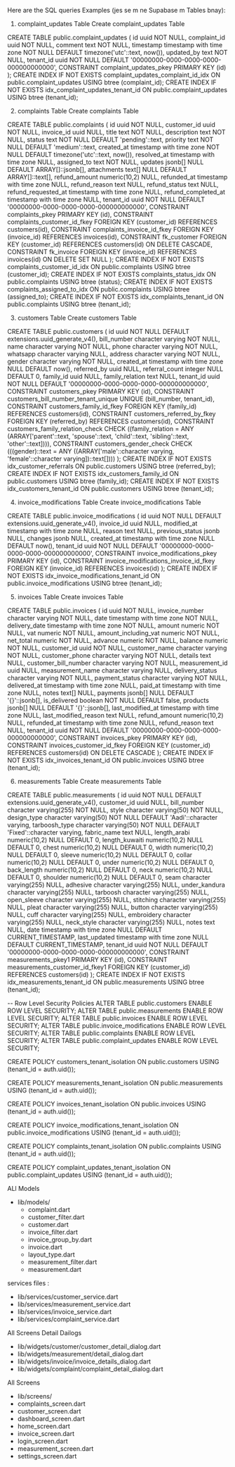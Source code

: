 

Here are the SQL queries Examples (jes se m ne Supabase m Tables bnay):

1. complaint_updates Table
Create complaint_updates Table

CREATE TABLE public.complaint_updates (
  id uuid NOT NULL,
  complaint_id uuid NOT NULL,
  comment text NOT NULL,
  timestamp timestamp with time zone NOT NULL DEFAULT timezone('utc'::text, now()),
  updated_by text NOT NULL,
  tenant_id uuid NOT NULL DEFAULT '00000000-0000-0000-0000-000000000000',
  CONSTRAINT complaint_updates_pkey PRIMARY KEY (id)
);
CREATE INDEX IF NOT EXISTS complaint_updates_complaint_id_idx ON public.complaint_updates USING btree (complaint_id);
CREATE INDEX IF NOT EXISTS idx_complaint_updates_tenant_id ON public.complaint_updates USING btree (tenant_id);

2. complaints Table
Create complaints Table

CREATE TABLE public.complaints (
  id uuid NOT NULL,
  customer_id uuid NOT NULL,
  invoice_id uuid NULL,
  title text NOT NULL,
  description text NOT NULL,
  status text NOT NULL DEFAULT 'pending'::text,
  priority text NOT NULL DEFAULT 'medium'::text,
  created_at timestamp with time zone NOT NULL DEFAULT timezone('utc'::text, now()),
  resolved_at timestamp with time zone NULL,
  assigned_to text NOT NULL,
  updates jsonb[] NULL DEFAULT ARRAY[]::jsonb[],
  attachments text[] NULL DEFAULT ARRAY[]::text[],
  refund_amount numeric(10,2) NULL,
  refunded_at timestamp with time zone NULL,
  refund_reason text NULL,
  refund_status text NULL,
  refund_requested_at timestamp with time zone NULL,
  refund_completed_at timestamp with time zone NULL,
  tenant_id uuid NOT NULL DEFAULT '00000000-0000-0000-0000-000000000000',
  CONSTRAINT complaints_pkey PRIMARY KEY (id),
  CONSTRAINT complaints_customer_id_fkey FOREIGN KEY (customer_id) REFERENCES customers(id),
  CONSTRAINT complaints_invoice_id_fkey FOREIGN KEY (invoice_id) REFERENCES invoices(id),
  CONSTRAINT fk_customer FOREIGN KEY (customer_id) REFERENCES customers(id) ON DELETE CASCADE,
  CONSTRAINT fk_invoice FOREIGN KEY (invoice_id) REFERENCES invoices(id) ON DELETE SET NULL
);
CREATE INDEX IF NOT EXISTS complaints_customer_id_idx ON public.complaints USING btree (customer_id);
CREATE INDEX IF NOT EXISTS complaints_status_idx ON public.complaints USING btree (status);
CREATE INDEX IF NOT EXISTS complaints_assigned_to_idx ON public.complaints USING btree (assigned_to);
CREATE INDEX IF NOT EXISTS idx_complaints_tenant_id ON public.complaints USING btree (tenant_id);

3. customers Table
Create customers Table

CREATE TABLE public.customers (
  id uuid NOT NULL DEFAULT extensions.uuid_generate_v4(),
  bill_number character varying NOT NULL,
  name character varying NOT NULL,
  phone character varying NOT NULL,
  whatsapp character varying NULL,
  address character varying NOT NULL,
  gender character varying NOT NULL,
  created_at timestamp with time zone NULL DEFAULT now(),
  referred_by uuid NULL,
  referral_count integer NULL DEFAULT 0,
  family_id uuid NULL,
  family_relation text NULL,
  tenant_id uuid NOT NULL DEFAULT '00000000-0000-0000-0000-000000000000',
  CONSTRAINT customers_pkey PRIMARY KEY (id),
  CONSTRAINT customers_bill_number_tenant_unique UNIQUE (bill_number, tenant_id),
  CONSTRAINT customers_family_id_fkey FOREIGN KEY (family_id) REFERENCES customers(id),
  CONSTRAINT customers_referred_by_fkey FOREIGN KEY (referred_by) REFERENCES customers(id),
  CONSTRAINT customers_family_relation_check CHECK ((family_relation = ANY (ARRAY['parent'::text, 'spouse'::text, 'child'::text, 'sibling'::text, 'other'::text]))),
  CONSTRAINT customers_gender_check CHECK (((gender)::text = ANY ((ARRAY['male'::character varying, 'female'::character varying])::text[])))
);
CREATE INDEX IF NOT EXISTS idx_customer_referrals ON public.customers USING btree (referred_by);
CREATE INDEX IF NOT EXISTS idx_customers_family_id ON public.customers USING btree (family_id);
CREATE INDEX IF NOT EXISTS idx_customers_tenant_id ON public.customers USING btree (tenant_id);

4. invoice_modifications Table
Create invoice_modifications Table

CREATE TABLE public.invoice_modifications (
  id uuid NOT NULL DEFAULT extensions.uuid_generate_v4(),
  invoice_id uuid NULL,
  modified_at timestamp with time zone NULL,
  reason text NULL,
  previous_status jsonb NULL,
  changes jsonb NULL,
  created_at timestamp with time zone NULL DEFAULT now(),
  tenant_id uuid NOT NULL DEFAULT '00000000-0000-0000-0000-000000000000',
  CONSTRAINT invoice_modifications_pkey PRIMARY KEY (id),
  CONSTRAINT invoice_modifications_invoice_id_fkey FOREIGN KEY (invoice_id) REFERENCES invoices(id)
);
CREATE INDEX IF NOT EXISTS idx_invoice_modifications_tenant_id ON public.invoice_modifications USING btree (tenant_id);

5. invoices Table
Create invoices Table

CREATE TABLE public.invoices (
  id uuid NOT NULL,
  invoice_number character varying NOT NULL,
  date timestamp with time zone NOT NULL,
  delivery_date timestamp with time zone NOT NULL,
  amount numeric NOT NULL,
  vat numeric NOT NULL,
  amount_including_vat numeric NOT NULL,
  net_total numeric NOT NULL,
  advance numeric NOT NULL,
  balance numeric NOT NULL,
  customer_id uuid NOT NULL,
  customer_name character varying NOT NULL,
  customer_phone character varying NOT NULL,
  details text NULL,
  customer_bill_number character varying NOT NULL,
  measurement_id uuid NULL,
  measurement_name character varying NULL,
  delivery_status character varying NOT NULL,
  payment_status character varying NOT NULL,
  delivered_at timestamp with time zone NULL,
  paid_at timestamp with time zone NULL,
  notes text[] NULL,
  payments jsonb[] NULL DEFAULT '{}'::jsonb[],
  is_delivered boolean NOT NULL DEFAULT false,
  products jsonb[] NULL DEFAULT '{}'::jsonb[],
  last_modified_at timestamp with time zone NULL,
  last_modified_reason text NULL,
  refund_amount numeric(10,2) NULL,
  refunded_at timestamp with time zone NULL,
  refund_reason text NULL,
  tenant_id uuid NOT NULL DEFAULT '00000000-0000-0000-0000-000000000000',
  CONSTRAINT invoices_pkey PRIMARY KEY (id),
  CONSTRAINT invoices_customer_id_fkey FOREIGN KEY (customer_id) REFERENCES customers(id) ON DELETE CASCADE
);
CREATE INDEX IF NOT EXISTS idx_invoices_tenant_id ON public.invoices USING btree (tenant_id);

6. measurements Table
Create measurements Table

CREATE TABLE public.measurements (
  id uuid NOT NULL DEFAULT extensions.uuid_generate_v4(),
  customer_id uuid NULL,
  bill_number character varying(255) NOT NULL,
  style character varying(50) NOT NULL,
  design_type character varying(50) NOT NULL DEFAULT 'Aadi'::character varying,
  tarboosh_type character varying(50) NOT NULL DEFAULT 'Fixed'::character varying,
  fabric_name text NULL,
  length_arabi numeric(10,2) NULL DEFAULT 0,
  length_kuwaiti numeric(10,2) NULL DEFAULT 0,
  chest numeric(10,2) NULL DEFAULT 0,
  width numeric(10,2) NULL DEFAULT 0,
  sleeve numeric(10,2) NULL DEFAULT 0,
  collar numeric(10,2) NULL DEFAULT 0,
  under numeric(10,2) NULL DEFAULT 0,
  back_length numeric(10,2) NULL DEFAULT 0,
  neck numeric(10,2) NULL DEFAULT 0,
  shoulder numeric(10,2) NULL DEFAULT 0,
  seam character varying(255) NULL,
  adhesive character varying(255) NULL,
  under_kandura character varying(255) NULL,
  tarboosh character varying(255) NULL,
  open_sleeve character varying(255) NULL,
  stitching character varying(255) NULL,
  pleat character varying(255) NULL,
  button character varying(255) NULL,
  cuff character varying(255) NULL,
  embroidery character varying(255) NULL,
  neck_style character varying(255) NULL,
  notes text NULL,
  date timestamp with time zone NULL DEFAULT CURRENT_TIMESTAMP,
  last_updated timestamp with time zone NULL DEFAULT CURRENT_TIMESTAMP,
  tenant_id uuid NOT NULL DEFAULT '00000000-0000-0000-0000-000000000000',
  CONSTRAINT measurements_pkey1 PRIMARY KEY (id),
  CONSTRAINT measurements_customer_id_fkey1 FOREIGN KEY (customer_id) REFERENCES customers(id)
);
CREATE INDEX IF NOT EXISTS idx_measurements_tenant_id ON public.measurements USING btree (tenant_id);

-- Row Level Security Policies
ALTER TABLE public.customers ENABLE ROW LEVEL SECURITY;
ALTER TABLE public.measurements ENABLE ROW LEVEL SECURITY;
ALTER TABLE public.invoices ENABLE ROW LEVEL SECURITY;
ALTER TABLE public.invoice_modifications ENABLE ROW LEVEL SECURITY;
ALTER TABLE public.complaints ENABLE ROW LEVEL SECURITY;
ALTER TABLE public.complaint_updates ENABLE ROW LEVEL SECURITY;

CREATE POLICY customers_tenant_isolation ON public.customers
  USING (tenant_id = auth.uid());

CREATE POLICY measurements_tenant_isolation ON public.measurements
  USING (tenant_id = auth.uid());

CREATE POLICY invoices_tenant_isolation ON public.invoices
  USING (tenant_id = auth.uid());

CREATE POLICY invoice_modifications_tenant_isolation ON public.invoice_modifications
  USING (tenant_id = auth.uid());

CREATE POLICY complaints_tenant_isolation ON public.complaints
  USING (tenant_id = auth.uid());

CREATE POLICY complaint_updates_tenant_isolation ON public.complaint_updates
  USING (tenant_id = auth.uid());


ALl Models
- lib/models/
  - complaint.dart
  - customer_filter.dart
  - customer.dart
  - invoice_filter.dart
  - invoice_group_by.dart
  - invoice.dart
  - layout_type.dart
  - measurement_filter.dart
  - measurement.dart


services files :
 - lib/services/customer_service.dart
 - lib/services/measurement_service.dart
 - lib/services/invoice_service.dart
 - lib/services/complaint_service.dart

 All Screens Detail Dailogs
 - lib/widgets/customer/customer_detail_dialog.dart
 - lib/widgets/measurement/detail_dialog.dart
 - lib/widgets/invoice/invoice_details_dialog.dart
 - lib/widgets/complaint/complaint_detail_dialog.dart

 All Screens
 - lib/screens/
  - complaints_screen.dart
  - customer_screen.dart 
  - dashboard_screen.dart
  - home_screen.dart 
  - invoice_screen.dart
  - login_screen.dart
  - measurement_screen.dart
  - settings_screen.dart
